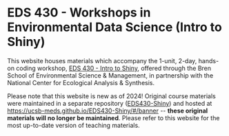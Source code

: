 # EDS 430 - Workshops in Environmental Data Science (Intro to Shiny)

This website houses materials which accompany the 1-unit, 2-day, hands-on coding workshop, [EDS 430 - Intro to Shiny](https://bren.ucsb.edu/courses/eds-430), offered through the Bren School of Environmental Science & Management, in partnership with the National Center for Ecological Analysis & Synthesis.

Please note that this website is new as of 2024! Original course materials were maintained in a separate repository ([EDS430-Shiny](https://github.com/UCSB-MEDS/EDS430-Shiny)) and hosted at <https://ucsb-meds.github.io/EDS430-Shiny/#/banner> -- **these original materials will no longer be maintained**. Please refer to this website for the most up-to-date version of teaching materials.
